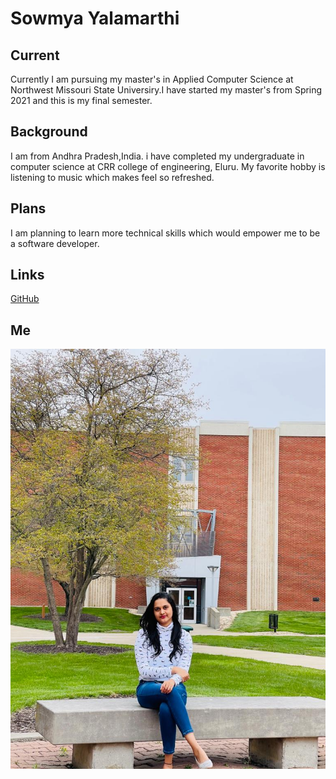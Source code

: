 # Sowmya Yalamarthi

## Current

Currently I am pursuing my master's in Applied Computer Science at Northwest Missouri State Universiry.I have started my master's from Spring 2021 and this is my final semester.

## Background

I am from Andhra Pradesh,India. i have completed my undergraduate in computer science at CRR college of engineering, Eluru. My favorite hobby is listening to music which makes feel so refreshed. 

## Plans

I am planning to learn more technical skills which would empower me to be a software developer.

## Links

[GitHub](https://github.com/sowmya-yalamarthi)

## Me 

![](mypic.jpeg)

